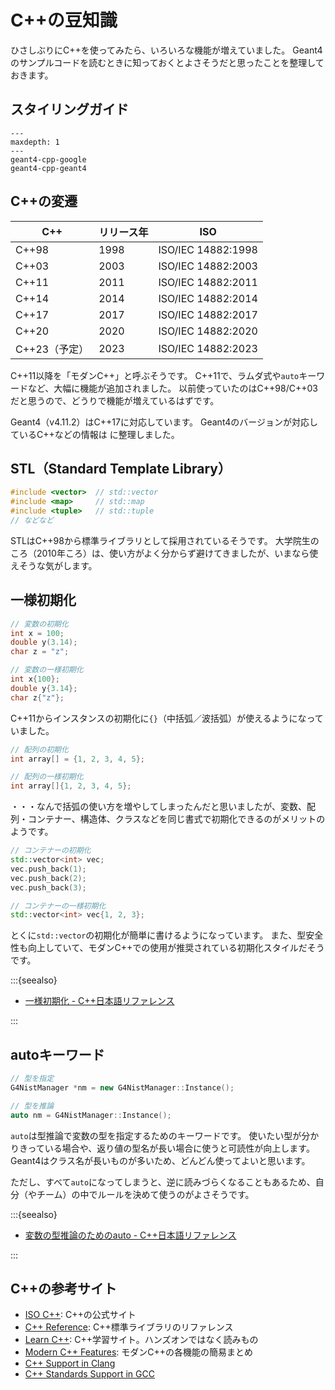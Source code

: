 # C++の豆知識

ひさしぶりにC++を使ってみたら、いろいろな機能が増えていました。
Geant4のサンプルコードを読むときに知っておくとよさそうだと思ったことを整理しておきます。

## スタイリングガイド

```{toctree}
---
maxdepth: 1
---
geant4-cpp-google
geant4-cpp-geant4
```

## C++の変遷

| C++ | リリース年 | ISO |
|---|---|---|
| C++98 | 1998 |  ISO/IEC 14882:1998 |
| C++03 | 2003 |  ISO/IEC 14882:2003 |
| C++11 | 2011 |  ISO/IEC 14882:2011 |
| C++14 | 2014 |  ISO/IEC 14882:2014 |
| C++17 | 2017 |  ISO/IEC 14882:2017 |
| C++20 | 2020 |  ISO/IEC 14882:2020 |
| C++23（予定） | 2023 | ISO/IEC 14882:2023 |

C++11以降を「モダンC++」と呼ぶそうです。
C++11で、ラムダ式や``auto``キーワードなど、大幅に機能が追加されました。
以前使っていたのはC++98/C++03だと思うので、どうりで機能が増えているはずです。

Geant4（v4.11.2）はC++17に対応しています。
Geant4のバージョンが対応しているC++などの情報は
[](./geant4-versions.md)に整理しました。

## STL（Standard Template Library）

```cpp
#include <vector>  // std::vector
#include <map>     // std::map
#include <tuple>   // std::tuple
// などなど
```

STLはC++98から標準ライブラリとして採用されているそうです。
大学院生のころ（2010年ころ）は、使い方がよく分からず避けてきましたが、いまなら使えそうな気がします。

## 一様初期化

```cpp
// 変数の初期化
int x = 100;
double y(3.14);
char z = "z";

// 変数の一様初期化
int x{100};
double y{3.14};
char z{"z"};
```

C++11からインスタンスの初期化に``{}``（中括弧／波括弧）が使えるようになっていました。

```cpp
// 配列の初期化
int array[] = {1, 2, 3, 4, 5};

// 配列の一様初期化
int array[]{1, 2, 3, 4, 5};
```

・・・なんで括弧の使い方を増やしてしまったんだと思いましたが、変数、配列・コンテナー、構造体、クラスなどを同じ書式で初期化できるのがメリットのようです。

```cpp
// コンテナーの初期化
std::vector<int> vec;
vec.push_back(1);
vec.push_back(2);
vec.push_back(3);

// コンテナーの一様初期化
std::vector<int> vec{1, 2, 3};
```

とくに``std::vector``の初期化が簡単に書けるようになっています。
また、型安全性も向上していて、モダンC++での使用が推奨されている初期化スタイルだそうです。

:::{seealso}

- [一様初期化 - C++日本語リファレンス](https://cpprefjp.github.io/lang/cpp11/uniform_initialization.html)

:::

## autoキーワード

```cpp
// 型を指定
G4NistManager *nm = new G4NistManager::Instance();

// 型を推論
auto nm = G4NistManager::Instance();
```

``auto``は型推論で変数の型を指定するためのキーワードです。
使いたい型が分かりきっている場合や、返り値の型名が長い場合に使うと可読性が向上します。
Geant4はクラス名が長いものが多いため、どんどん使ってよいと思います。

ただし、すべて``auto``になってしまうと、逆に読みづらくなることもあるため、自分（やチーム）の中でルールを決めて使うのがよさそうです。

:::{seealso}

- [変数の型推論のためのauto - C++日本語リファレンス](https://cpprefjp.github.io/lang/cpp11/auto.html)

:::

## C++の参考サイト

- [ISO C++](https://isocpp.org/): C++の公式サイト
- [C++ Reference](https://en.cppreference.com/w/): C++標準ライブラリのリファレンス
- [Learn C++](https://www.learncpp.com/): C++学習サイト。ハンズオンではなく読みもの
- [Modern C++ Features](https://github.com/AnthonyCalandra/modern-cpp-features): モダンC++の各機能の簡易まとめ
- [C++ Support in Clang](https://clang.llvm.org/cxx_status.html)
- [C++ Standards Support in GCC](https://gcc.gnu.org/projects/cxx-status.html)

